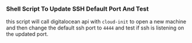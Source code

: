 ### Shell Script To Update SSH Default Port And Test
this script will call digitalocean api with `cloud-init` to open a new machine and then change the default ssh port to `4444` and test if ssh is listening on the updated port.
